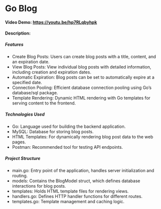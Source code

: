 # Go Blog
#### Video Demo:  https://youtu.be/hp7RLqbyhpk
#### Description:
##### Features
- Create Blog Posts: Users can create blog posts with a title, content, and an expiration date.
- View Blog Posts: View individual blog posts with detailed information, including creation and expiration dates.
- Automatic Expiration: Blog posts can be set to automatically expire at a specified date.
- Connection Pooling: Efficient database connection pooling using Go’s database/sql package.
- Template Rendering: Dynamic HTML rendering with Go templates for serving content to the frontend.
##### Technologies Used
- Go: Language used for building the backend application.
- MySQL: Database for storing blog posts.
- HTML Templates: For dynamically rendering blog post data to the web pages.
- Postman: Recommended tool for testing API endpoints.
##### Project Structure
- main.go: Entry point of the application, handles server initialization and routing.
- models: Contains the BlogModel struct, which defines database interactions for blog posts.
- templates: Holds HTML template files for rendering views.
- handlers.go: Defines HTTP handler functions for different routes.
- templates.go: Template management and caching logic.